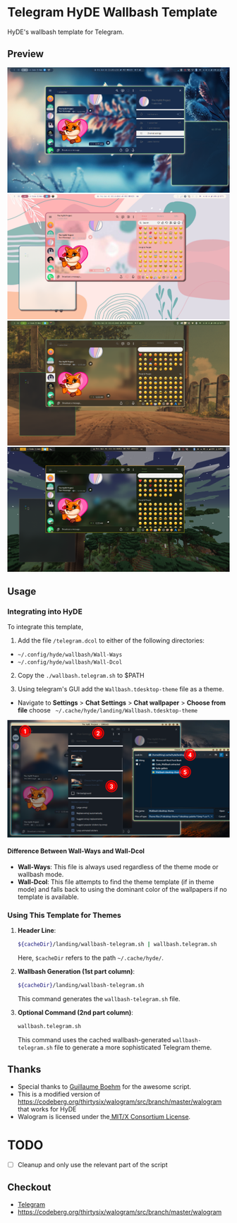 # Telegram HyDE Wallbash Template

HyDE's wallbash template for Telegram.

## Preview

![Preview 1](assets/1.png)
![Preview 2](assets/2.png)
![Preview 3](assets/3.png)
![Preview 4](assets/4.png)

## Usage

### Integrating into HyDE

To integrate this template, 

1. Add the file `/telegram.dcol` to either of the following directories:

- `~/.config/hyde/wallbash/Wall-Ways`
- `~/.config/hyde/wallbash/Wall-Dcol`

2. Copy the `./wallbash.telegram.sh` to $PATH

3. Using telegram's GUI add the `Wallbash.tdesktop-theme` file as a theme. 
- Navigate to **Settings** > **Chat Settings** > **Chat wallpaper** > **Choose from file** choose ` ~/.cache/hyde/landing/Wallbash.tdesktop-theme`

![Integrating to telegram](assets/howto.png)



#### Difference Between Wall-Ways and Wall-Dcol

- **Wall-Ways**: This file is always used regardless of the theme mode or wallbash mode.
- **Wall-Dcol**: This file attempts to find the theme template (if in theme mode) and falls back to using the dominant color of the wallpapers if no template is available.

### Using This Template for Themes

1. **Header Line**:
    ```sh
    ${cacheDir}/landing/wallbash-telegram.sh | wallbash.telegram.sh 
    ```

    Here, `$cacheDir` refers to the path `~/.cache/hyde/`.

2. **Wallbash Generation (1st part column)**:
    ```sh
    ${cacheDir}/landing/wallbash-telegram.sh
    ```
    This command generates the `wallbash-telegram.sh` file.

3. **Optional Command (2nd part column)**:
    ```sh
    wallbash.telegram.sh
    ```
    This command uses the cached wallbash-generated `wallbash-telegram.sh` file to generate a more sophisticated Telegram theme.

## Thanks

- Special thanks to [Guillaume Boehm](https://github.com/guillaumeboehm/wal-telegram) for the awesome script.
- This is a modified version of  https://codeberg.org/thirtysix/walogram/src/branch/master/walogram
 that works for HyDE
- Walogram is licensed under the[ MIT/X Consortium License](https://opensource.org/licenses/MIT).

# TODO 
- [ ] Cleanup and only use the relevant part of the script

## Checkout

- [Telegram](https://telegram.org/)
-  https://codeberg.org/thirtysix/walogram/src/branch/master/walogram
